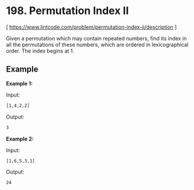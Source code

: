 # 198. Permutation Index II
[ https://www.lintcode.com/problem/permutation-index-ii/description ]

Given a permutation which may contain repeated numbers, find its index in all the permutations of these numbers, which are ordered in lexicographical order. The index begins at 1.

## Example
**Example 1:**

Input:
```sh
[1,4,2,2]
```
Output:
```sh
3
```

**Example 2:**

Input:
```sh
[1,6,5,3,1]
```
Output:
```sh
24
```